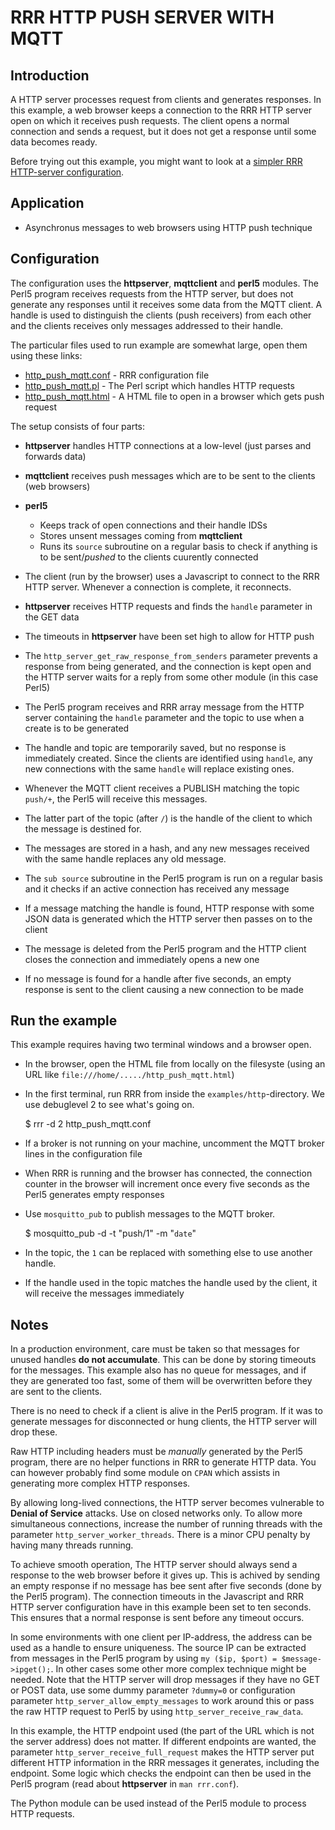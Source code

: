 # RRR HTTP PUSH SERVER WITH MQTT

## Introduction

A HTTP server processes request from clients and generates responses.
In this example, a web browser keeps a connection to the RRR HTTP server open on which it receives push requests.
The client opens a normal connection and sends a request, but it does not get a response until some data becomes ready.

Before trying out this example, you might want to look at a [simpler RRR HTTP-server configuration](http_server.md).

## Application

* Asynchronus messages to web browsers using HTTP push technique

## Configuration

The configuration uses the **httpserver**, **mqttclient** and **perl5** modules. The Perl5 program receives
requests from the HTTP server, but does not generate any responses until it receives some data from the
MQTT client. A handle is used to distinguish the clients (push receivers) from each other and the clients
receives only messages addressed to their handle.

The particular files used to run example are somewhat large, open them using these links:

* [http\_push\_mqtt.conf](http_push_mqtt.conf) - RRR configuration file
* [http\_push\_mqtt.pl](http_push_mqtt.pl) - The Perl script which handles HTTP requests
* [http\_push\_mqtt.html](http_push_mqtt.html) - A HTML file to open in a browser which gets push request

The setup consists of four parts:

* **httpserver** handles HTTP connections at a low-level (just parses and forwards data)
* **mqttclient** receives push messages which are to be sent to the clients (web browsers)
* **perl5**
  * Keeps track of open connections and their handle IDSs
  * Stores unsent messages coming from **mqttclient**
  * Runs its `source` subroutine on a regular basis to check if anything is to be sent/_pushed_ to the clients cuurently connected


* The client (run by the browser) uses a Javascript to connect to the RRR HTTP server. Whenever a connection is complete, it reconnects.
* **httpserver** receives HTTP requests and finds the `handle` parameter in the GET data
* The timeouts in **httpserver** have been set high to allow for HTTP push
* The `http_server_get_raw_response_from_senders` parameter prevents a response from being generated, and the connection is kept open and the HTTP server
  waits for a reply from some other module (in this case Perl5)
* The Perl5 program receives and RRR array message from the HTTP server containing the `handle` parameter and the topic to
  use when a create is to be generated
* The handle and topic are temporarily saved, but no response is immediately created. Since the clients are identified using `handle`, any new
  connections with the same `handle` will replace existing ones.
* Whenever the MQTT client receives a PUBLISH matching the topic `push/+`, the Perl5 will receive this messages.
* The latter part of the topic (after `/`) is the handle of the client to which the message is destined for.
* The messages are stored in a hash, and any new messages received with the same handle replaces any old message.
* The `sub source` subroutine in the Perl5 program is run on a regular basis and it checks if an active connection has received any message
* If a message matching the handle is found, HTTP response with some JSON data is generated which the HTTP server then passes on to the client
* The message is deleted from the Perl5 program and the HTTP client closes the connection and immediately opens a new one
* If no message is found for a handle after five seconds, an empty response is sent to the client causing a new connection to be made

## Run the example

This example requires having two terminal windows and a browser open.

* In the browser, open the HTML file from locally on the filesyste (using an URL like `file:///home/...../http_push_mqtt.html`)
* In the first terminal, run RRR from inside the `examples/http`-directory. We use debuglevel 2 to see what's going on.

	$ rrr -d 2 http_push_mqtt.conf

* If a broker is not running on your machine, uncomment the MQTT broker lines in the configuration file
* When RRR is running and the browser has connected, the connection counter in the browser will increment once every five seconds as the Perl5 generates empty responses
* Use `mosquitto_pub` to publish messages to the MQTT broker.

	$ mosquitto_pub -d -t "push/1" -m "`date`"

* In the topic, the `1` can be replaced with something else to use another handle.
* If the handle used in the topic matches the handle used by the client, it will receive the messages immediately

## Notes

In a production environment, care must be taken so that messages for unused handles **do not accumulate**.
This can be done by storing timeouts for the messages. This example also has no queue for messages, and if they are generated too fast,
some of them will be overwritten before they are sent to the clients.

There is no need to check if a client is alive in the Perl5 program.
If it was to generate messages for disconnected or hung clients, the HTTP server will drop these.

Raw HTTP including headers must be _manually_ generated by the Perl5 program, there are no helper functions in RRR to generate HTTP data.
You can however probably find some module on `CPAN` which assists in generating more complex HTTP responses.

By allowing long-lived connections, the HTTP server becomes vulnerable to **Denial of Service** attacks. Use on closed networks only. To allow
more simultaneous connections, increase the number of running threads with the parameter `http_server_worker_threads`. There is a minor CPU penalty by
having many threads running.

To achieve smooth operation, The HTTP server should always send a response to the web browser before it gives up.
This is achived by sending an empty response if no message has bee  sent after five seconds (done by the Perl5 program).
The connection timeouts in the Javascript and RRR HTTP server configuration have in this example been set to ten seconds.
This ensures that a normal response is sent before any timeout occurs.

In some environments with one client per IP-address, the address can be used as a handle to ensure uniqueness.
The source IP can be extracted from messages in the Perl5 program by using `my ($ip, $port) = $message->ipget();`. In other cases some other more complex technique might be needed. Note that the HTTP server will drop messages if they have no GET or POST data, use some dummy parameter `?dummy=0` or configuration parameter `http_server_allow_empty_messages` to work around this or pass the raw HTTP request to Perl5 by using `http_server_receive_raw_data`.

In this example, the HTTP endpoint used (the part of the URL which is not the server address) does not matter.
If different endpoints are wanted, the parameter `http_server_receive_full_request` makes the HTTP server put different HTTP information in the RRR messages it generates, including the endpoint.
Some logic which checks the endpoint can then be used in the  Perl5 program (read about **httpserver** in `man rrr.conf`).

The Python module can be used instead of the Perl5 module to process HTTP requests. 
